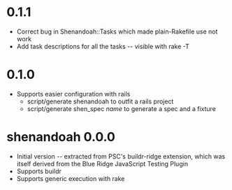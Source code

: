 0.1.1
=====

* Correct bug in Shenandoah::Tasks which made plain-Rakefile use not work
* Add task descriptions for all the tasks -- visible with rake -T

0.1.0
=====

* Supports easier configuration with rails
  * script/generate shenandoah to outfit a rails project
  * script/generate shen_spec *name* to generate a spec and a fixture

shenandoah 0.0.0
================

* Initial version -- extracted from PSC's buildr-ridge extension, which was itself derived from the Blue Ridge JavaScript Testing Plugin
* Supports buildr
* Supports generic execution with rake
